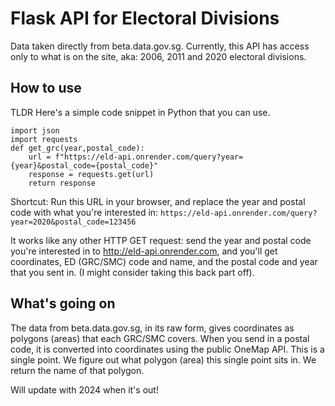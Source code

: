 # Flask API for Electoral Divisions
Data taken directly from beta.data.gov.sg. Currently, this API has access only to what is on the site, aka: 2006, 2011 and 2020 electoral divisions.

## How to use
TLDR Here's a simple code snippet in Python that you can use.
```
import json
import requests
def get_grc(year,postal_code):
    url = f"https://eld-api.onrender.com/query?year={year}&postal_code={postal_code}"
    response = requests.get(url)
    return response
````

Shortcut: Run this URL in your browser, and replace the year and postal code with what you're interested in:
`https://eld-api.onrender.com/query?year=2020&postal_code=123456`

It works like any other HTTP GET request: send the year and postal code you're interested in to http://eld-api.onrender.com, and you'll get coordinates, ED (GRC/SMC) code and name, and the postal code and year that you sent in. (I might consider taking this back part off).

## What's going on 
The data from beta.data.gov.sg, in its raw form, gives coordinates as polygons (areas) that each GRC/SMC covers.
When you send in a postal code, it is converted into coordinates using the public OneMap API.
This is a single point. We figure out what polygon (area) this single point sits in.
We return the name of that polygon.

Will update with 2024 when it's out!
